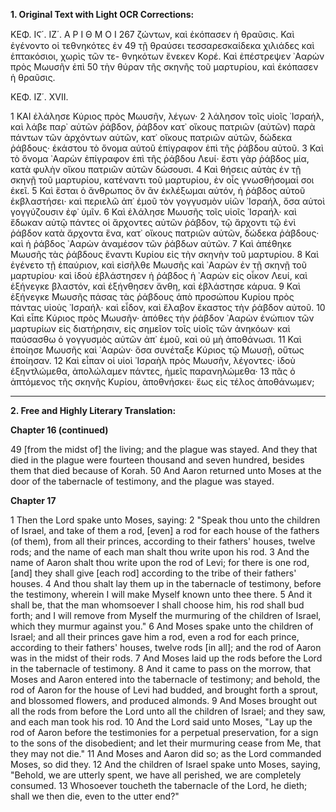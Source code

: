 **1. Original Text with Light OCR Corrections:**

ΚΕΦ. ΙϚ΄. ΙΖ΄.                                 Α Ρ Ι Θ Μ Ο Ι                                   267
ζώντων, καὶ ἐκόπασεν ἡ θραῦσις. Καὶ ἐγένοντο οἱ τεθνηκότες ἐν 49
τῇ θραύσει τεσσαρεσκαίδεκα χιλιάδες καὶ ἑπτακόσιοι, χωρὶς τῶν τε-
θνηκότων ἕνεκεν Κορέ. Καὶ ἐπέστρεψεν ᾿Ααρὼν πρὸς Μωυσῆν ἐπὶ 50
τὴν θύραν τῆς σκηνῆς τοῦ μαρτυρίου, καὶ ἐκόπασεν ἡ θραῦσις.

ΚΕΦ. ΙΖ΄. XVII.

1 ΚΑΙ ἐλάλησε Κύριος πρὸς Μωυσῆν, λέγων·
2 λάλησον τοῖς υἱοῖς ᾿Ισραήλ, καὶ λάβε παρ᾿ αὐτῶν ῥάβδον, ῥάβδον κατ᾿ οἴκους πατριῶν (αὐτῶν) παρὰ πάντων τῶν ἀρχόντων αὐτῶν, κατ᾿ οἴκους πατριῶν αὐτῶν, δώδεκα ῥάβδους· ἑκάστου τὸ ὄνομα αὐτοῦ ἐπίγραφον ἐπὶ τῆς ῥάβδου αὐτοῦ.
3 Καὶ τὸ ὄνομα ᾿Ααρὼν ἐπίγραφον ἐπὶ τῆς ῥάβδου Λευί· ἔστι γὰρ ῥάβδος μία, κατὰ φυλὴν οἴκου πατριῶν αὐτῶν δώσουσι.
4 Καὶ θήσεις αὐτὰς ἐν τῇ σκηνῇ τοῦ μαρτυρίου, κατέναντι τοῦ μαρτυρίου, ἐν οἷς γνωσθήσομαί σοι ἐκεῖ.
5 Καὶ ἔσται ὁ ἄνθρωπος ὃν ἂν ἐκλέξωμαι αὐτόν, ἡ ῥάβδος αὐτοῦ ἐκβλαστήσει· καὶ περιελῶ ἀπ᾿ ἐμοῦ τὸν γογγυσμὸν υἱῶν ᾿Ισραήλ, ὅσα αὐτοὶ γογγύζουσιν ἐφ᾿ ὑμῖν.
6 Καὶ ἐλάλησε Μωυσῆς τοῖς υἱοῖς ᾿Ισραήλ· καὶ ἔδωκαν αὐτῷ πάντες οἱ ἄρχοντες αὐτῶν ῥάβδον, τῷ ἄρχοντι τῷ ἑνὶ ῥάβδον κατὰ ἄρχοντα ἕνα, κατ᾿ οἴκους πατριῶν αὐτῶν, δώδεκα ῥάβδους· καὶ ἡ ῥάβδος ᾿Ααρὼν ἀναμέσον τῶν ῥάβδων αὐτῶν.
7 Καὶ ἀπέθηκε Μωυσῆς τὰς ῥάβδους ἔναντι Κυρίου εἰς τὴν σκηνὴν τοῦ μαρτυρίου.
8 Καὶ ἐγένετο τῇ ἐπαύριον, καὶ εἰσῆλθε Μωυσῆς καὶ ᾿Ααρὼν ἐν τῇ σκηνῇ τοῦ μαρτυρίου· καὶ ἰδοὺ ἐβλάστησεν ἡ ῥάβδος ἡ ᾿Ααρὼν εἰς οἶκον Λευί, καὶ ἐξήνεγκε βλαστόν, καὶ ἐξήνθησεν ἄνθη, καὶ ἐβλάστησε κάρυα.
9 Καὶ ἐξήνεγκε Μωυσῆς πάσας τὰς ῥάβδους ἀπὸ προσώπου Κυρίου πρὸς πάντας υἱοὺς ᾿Ισραήλ· καὶ εἶδον, καὶ ἔλαβον ἕκαστος τὴν ῥάβδον αὐτοῦ.
10 Καὶ εἶπε Κύριος πρὸς Μωυσῆν· ἀπόθες τὴν ῥάβδον ᾿Ααρὼν ἐνώπιον τῶν μαρτυρίων εἰς διατήρησιν, εἰς σημεῖον τοῖς υἱοῖς τῶν ἀνηκόων· καὶ παύσασθω ὁ γογγυσμὸς αὐτῶν ἀπ᾿ ἐμοῦ, καὶ οὐ μὴ ἀποθάνωσι.
11 Καὶ ἐποίησε Μωυσῆς καὶ ᾿Ααρών· ὅσα συνέταξε Κύριος τῷ Μωυσῇ, οὕτως ἐποίησαν.
12 Καὶ εἶπαν οἱ υἱοὶ ᾿Ισραὴλ πρὸς Μωυσῆν, λέγοντες· ἰδοὺ ἐξηντλώμεθα, ἀπολώλαμεν πάντες, ἡμεῖς παρανηλώμεθα·
13 πᾶς ὁ ἁπτόμενος τῆς σκηνῆς Κυρίου, ἀποθνήσκει· ἕως εἰς τέλος ἀποθάνωμεν;

---

**2. Free and Highly Literary Translation:**

**Chapter 16 (continued)**

49 [from the midst of] the living; and the plague was stayed.
And they that died in the plague were fourteen thousand and seven hundred,
besides them that died because of Korah.
50 And Aaron returned unto Moses at the door of the tabernacle of testimony,
and the plague was stayed.

**Chapter 17**

1 Then the Lord spake unto Moses, saying:
2 "Speak thou unto the children of Israel,
and take of them a rod, [even] a rod for each house of the fathers (of them),
from all their princes, according to their fathers' houses, twelve rods;
and the name of each man shalt thou write upon his rod.
3 And the name of Aaron shalt thou write upon the rod of Levi;
for there is one rod, [and] they shall give [each rod] according to the tribe of their fathers' houses.
4 And thou shalt lay them up in the tabernacle of testimony,
before the testimony, wherein I will make Myself known unto thee there.
5 And it shall be, that the man whomsoever I shall choose him,
his rod shall bud forth;
and I will remove from Myself the murmuring of the children of Israel,
which they murmur against you."
6 And Moses spake unto the children of Israel;
and all their princes gave him a rod, even a rod for each prince,
according to their fathers' houses, twelve rods [in all];
and the rod of Aaron was in the midst of their rods.
7 And Moses laid up the rods before the Lord in the tabernacle of testimony.
8 And it came to pass on the morrow,
that Moses and Aaron entered into the tabernacle of testimony;
and behold, the rod of Aaron for the house of Levi had budded,
and brought forth a sprout, and blossomed flowers, and produced almonds.
9 And Moses brought out all the rods from before the Lord unto all the children of Israel;
and they saw, and each man took his rod.
10 And the Lord said unto Moses,
"Lay up the rod of Aaron before the testimonies for a perpetual preservation,
for a sign to the sons of the disobedient;
and let their murmuring cease from Me,
that they may not die."
11 And Moses and Aaron did so;
as the Lord commanded Moses, so did they.
12 And the children of Israel spake unto Moses, saying,
"Behold, we are utterly spent, we have all perished, we are completely consumed.
13 Whosoever toucheth the tabernacle of the Lord, he dieth;
shall we then die, even to the utter end?"